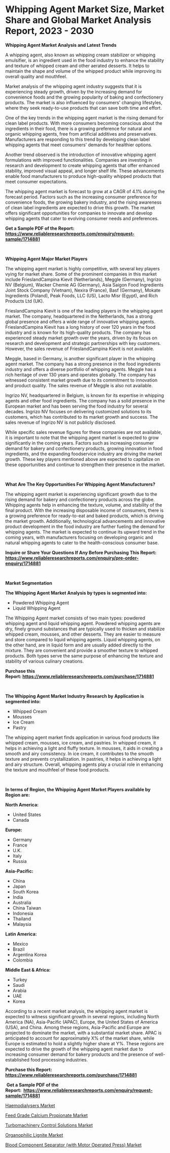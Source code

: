 <p><h1>Whipping Agent Market Size, Market Share and Global Market Analysis Report, 2023 - 2030</h1></p><p><strong>Whipping Agent Market Analysis and Latest Trends</strong></p>
<p><p>A whipping agent, also known as whipping cream stabilizer or whipping emulsifier, is an ingredient used in the food industry to enhance the stability and texture of whipped cream and other aerated desserts. It helps to maintain the shape and volume of the whipped product while improving its overall quality and mouthfeel.</p><p>Market analysis of the whipping agent industry suggests that it is experiencing steady growth, driven by the increasing demand for convenience foods and the growing popularity of baking and confectionery products. The market is also influenced by consumers' changing lifestyles, where they seek ready-to-use products that can save both time and effort.</p><p>One of the key trends in the whipping agent market is the rising demand for clean label products. With more consumers becoming conscious about the ingredients in their food, there is a growing preference for natural and organic whipping agents, free from artificial additives and preservatives. Manufacturers are responding to this trend by developing clean label whipping agents that meet consumers' demands for healthier options.</p><p>Another trend observed is the introduction of innovative whipping agent formulations with improved functionalities. Companies are investing in research and development to create whipping agents that offer enhanced stability, improved visual appeal, and longer shelf life. These advancements enable food manufacturers to produce high-quality whipped products that meet consumer expectations.</p><p>The whipping agent market is forecast to grow at a CAGR of 4.1% during the forecast period. Factors such as the increasing consumer preference for convenience foods, the growing bakery industry, and the rising awareness of clean label ingredients are expected to drive this growth. The market offers significant opportunities for companies to innovate and develop whipping agents that cater to evolving consumer needs and preferences.</p></p>
<p><strong>Get a Sample PDF of the Report:&nbsp; <a href="https://www.reliableresearchreports.com/enquiry/request-sample/1714881">https://www.reliableresearchreports.com/enquiry/request-sample/1714881</a></strong></p>
<p>&nbsp;</p>
<p><strong>Whipping Agent Major Market Players</strong></p>
<p><p>The whipping agent market is highly competitive, with several key players vying for market share. Some of the prominent companies in this market include FrieslandCampina Kievit (Netherlands), Meggle (Germany), Ingrizo NV (Belgium), Wacker Chemie AG (Germany), Asia Saigon Food Ingredients Joint Stock Company (Vietnam), Nexira (France), Basf (Germany), Mokate Ingredients (Poland), Peak Foods, LLC (US), Lacto Misr (Egypt), and Rich Products Ltd (UK).</p><p>FrieslandCampina Kievit is one of the leading players in the whipping agent market. The company, headquartered in the Netherlands, has a strong global presence and offers a wide range of innovative whipping agents. FrieslandCampina Kievit has a long history of over 120 years in the food industry and is known for its high-quality products. The company has experienced steady market growth over the years, driven by its focus on research and development and strategic partnerships with key customers. However, the sales revenue of FrieslandCampina Kievit is not available.</p><p>Meggle, based in Germany, is another significant player in the whipping agent market. The company has a strong presence in the food ingredients industry and offers a diverse portfolio of whipping agents. Meggle has a rich heritage of over 130 years and operates globally. The company has witnessed consistent market growth due to its commitment to innovation and product quality. The sales revenue of Meggle is also not available.</p><p>Ingrizo NV, headquartered in Belgium, is known for its expertise in whipping agents and other food ingredients. The company has a solid presence in the European market and has been serving the food industry for several decades. Ingrizo NV focuses on delivering customized solutions to its customers, which has contributed to its market growth and success. The sales revenue of Ingrizo NV is not publicly disclosed.</p><p>While specific sales revenue figures for these companies are not available, it is important to note that the whipping agent market is expected to grow significantly in the coming years. Factors such as increasing consumer demand for bakery and confectionery products, growing innovation in food ingredients, and the expanding foodservice industry are driving the market growth. These key players mentioned above are expected to capitalize on these opportunities and continue to strengthen their presence in the market.</p></p>
<p>&nbsp;</p>
<p><strong>What Are The Key Opportunities For Whipping Agent Manufacturers?</strong></p>
<p><p>The whipping agent market is experiencing significant growth due to the rising demand for bakery and confectionery products across the globe. Whipping agents help in enhancing the texture, volume, and stability of the final product. With the increasing disposable income of consumers, there is a growing preference for ready-to-eat and baked products, which is driving the market growth. Additionally, technological advancements and innovative product development in the food industry are further fueling the demand for whipping agents. The market is expected to continue its upward trend in the coming years, with manufacturers focusing on developing organic and natural whipping agents to cater to the health-conscious consumer base.</p></p>
<p><strong>Inquire or Share Your Questions If Any Before Purchasing This Report: <a href="https://www.reliableresearchreports.com/enquiry/pre-order-enquiry/1714881">https://www.reliableresearchreports.com/enquiry/pre-order-enquiry/1714881</a></strong></p>
<p>&nbsp;</p>
<p><strong>Market Segmentation</strong></p>
<p><strong>The Whipping Agent Market Analysis by types is segmented into:</strong></p>
<p><ul><li>Powdered Whipping Agent</li><li>Liquid Whipping Agent</li></ul></p>
<p><p>The Whipping Agent market consists of two main types: powdered whipping agent and liquid whipping agent. Powdered whipping agents are dry, finely ground substances that are typically used to thicken and stabilize whipped cream, mousses, and other desserts. They are easier to measure and store compared to liquid whipping agents. Liquid whipping agents, on the other hand, are in liquid form and are usually added directly to the mixture. They are convenient and provide a smoother texture to whipped products. Both types serve the same purpose of enhancing the texture and stability of various culinary creations.</p></p>
<p><strong>Purchase this Report:&nbsp;<a href="https://www.reliableresearchreports.com/purchase/1714881">https://www.reliableresearchreports.com/purchase/1714881</a></strong></p>
<p>&nbsp;</p>
<p><strong>The Whipping Agent Market Industry Research by Application is segmented into:</strong></p>
<p><ul><li>Whipped Cream</li><li>Mousses</li><li>Ice Cream</li><li>Pastry</li></ul></p>
<p><p>The whipping agent market finds application in various food products like whipped cream, mousses, ice cream, and pastries. In whipped cream, it helps in achieving a light and fluffy texture. In mousses, it aids in creating a smooth and airy consistency. In ice cream, it contributes to the smooth texture and prevents crystallization. In pastries, it helps in achieving a light and airy structure. Overall, whipping agents play a crucial role in enhancing the texture and mouthfeel of these food products.</p></p>
<p>&nbsp;</p>
<p><strong>In terms of Region, the Whipping Agent Market Players available by Region are:</strong></p>
<p>
    <p> <strong> North America: </strong>
        <ul>
            <li>United States</li>
            <li>Canada</li>
        </ul>
        </p> 
    <p> <strong> Europe: </strong>
        <ul>
            <li>Germany</li>
            <li>France</li>
            <li>U.K.</li>
            <li>Italy</li>
            <li>Russia</li>
        </ul>
        </p> 
    <p> <strong> Asia-Pacific: </strong>
        <ul>
            <li>China</li>
            <li>Japan</li>
            <li>South Korea</li>
            <li>India</li>
            <li>Australia</li>
            <li>China Taiwan</li>
            <li>Indonesia</li>
            <li>Thailand</li>
            <li>Malaysia</li>
        </ul>
        </p> 
    <p> <strong> Latin America: </strong>
        <ul>
            <li>Mexico</li>
            <li>Brazil</li>
            <li>Argentina Korea</li>
            <li>Colombia</li>
        </ul>
        </p> 
    <p> <strong> Middle East & Africa: </strong>
        <ul>
            <li>Turkey</li>
            <li>Saudi</li>
            <li>Arabia</li>
            <li>UAE</li>
            <li>Korea</li>
        </ul>
    </p>
    </p>
<p><p>According to a recent market analysis, the whipping agent market is expected to witness significant growth in several regions, including North America (NA), Asia-Pacific (APAC), Europe, the United States of America (USA), and China. Among these regions, Asia-Pacific and Europe are projected to dominate the market, with a substantial market share. APAC is anticipated to account for approximately X% of the market share, while Europe is estimated to hold a slightly higher share at Y%. These regions are expected to drive the growth of the whipping agent market due to increasing consumer demand for bakery products and the presence of well-established food processing industries.</p></p>
<p><strong>Purchase this Report: <a href="https://www.reliableresearchreports.com/purchase/1714881">https://www.reliableresearchreports.com/purchase/1714881</a></strong></p>
<p>&nbsp;<strong>Get a Sample PDF of the Report:&nbsp;&nbsp;<a href="https://www.reliableresearchreports.com/enquiry/request-sample/1714881">https://www.reliableresearchreports.com/enquiry/request-sample/1714881</a></strong></p>
<p><strong></strong></p>
<p><p><a href="https://github.com/rahu1506/Market-Research-Report-List-1/blob/main/haemodialysers-market.md">Haemodialysers Market</a></p><p><a href="https://medium.com/@ollierippin/feed-grade-calcium-propionate-market-size-reveals-the-best-marketing-channels-in-global-industry-7f0c0e406b13">Feed Grade Calcium Propionate Market</a></p><p><a href="https://medium.com/@robinrathi2023/turbomachinery-control-solutions-market-analysis-its-cagr-market-segmentation-and-global-industry-371195609192">Turbomachinery Control Solutions Market</a></p><p><a href="https://medium.com/@bethhermann2023/organophilic-lignite-market-the-key-to-successful-business-strategy-forecast-till-2030-c9ad49faf48d">Organophilic Lignite Market</a></p><p><a href="https://github.com/rahu1505/Market-Research-Report-List-1/blob/main/blood-component-separator-with-motor-operated-press-market.md">Blood Component Separator (with Motor Operated Press) Market</a></p></p>